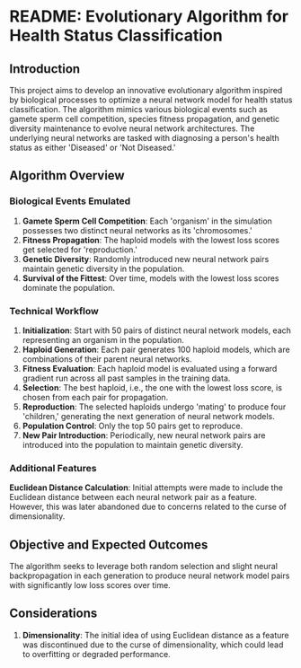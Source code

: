 # README: Evolutionary Algorithm for Health Status Classification
## Introduction
This project aims to develop an innovative evolutionary algorithm inspired by biological processes to optimize a neural network model for health status classification. The algorithm mimics various biological events such as gamete sperm cell competition, species fitness propagation, and genetic diversity maintenance to evolve neural network architectures. The underlying neural networks are tasked with diagnosing a person's health status as either 'Diseased' or 'Not Diseased.'

## Algorithm Overview
### Biological Events Emulated
1. **Gamete Sperm Cell Competition**: Each 'organism' in the simulation possesses two distinct neural networks as its 'chromosomes.'
2. **Fitness Propagation**: The haploid models with the lowest loss scores get selected for 'reproduction.'
3. **Genetic Diversity**: Randomly introduced new neural network pairs maintain genetic diversity in the population.
4. **Survival of the Fittest**: Over time, models with the lowest loss scores dominate the population.
### Technical Workflow
1. **Initialization**: Start with 50 pairs of distinct neural network models, each representing an organism in the population.
2. **Haploid Generation**: Each pair generates 100 haploid models, which are combinations of their parent neural networks.
3. **Fitness Evaluation**: Each haploid model is evaluated using a forward gradient run across all past samples in the training data.
4. **Selection**: The best haploid, i.e., the one with the lowest loss score, is chosen from each pair for propagation.
5. **Reproduction**: The selected haploids undergo 'mating' to produce four 'children,' generating the next generation of neural network models.
6. **Population Control**: Only the top 50 pairs get to reproduce.
7. **New Pair Introduction**: Periodically, new neural network pairs are introduced into the population to maintain genetic diversity.
### Additional Features
**Euclidean Distance Calculation**: Initial attempts were made to include the Euclidean distance between each neural network pair as a feature. However, this was later abandoned due to concerns related to the curse of dimensionality.
## Objective and Expected Outcomes
The algorithm seeks to leverage both random selection and slight neural backpropagation in each generation to produce neural network model pairs with significantly low loss scores over time.

## Considerations
1. **Dimensionality**: The initial idea of using Euclidean distance as a feature was discontinued due to the curse of dimensionality, which could lead to overfitting or degraded performance.
